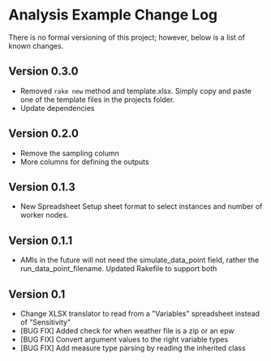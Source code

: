 Analysis Example Change Log
==================================

There is no formal versioning of this project; however, below is a list of known changes.

Version 0.3.0
-------------
* Removed `rake new` method and template.xlsx. Simply copy and paste one of the template files in the projects folder.
* Update dependencies

Version 0.2.0
------------------------
* Remove the sampling column
* More columns for defining the outputs

Version 0.1.3
------------
* New Spreadsheet Setup sheet format to select instances and number of worker nodes.

Version 0.1.1
-----------
* AMIs in the future will not need the simulate_data_point field, rather the run_data_point_filename. Updated Rakefile to support both

Version 0.1
-------------
* Change XLSX translator to read from a "Variables" spreadsheet instead of "Sensitivity"
* [BUG FIX] Added check for when weather file is a zip or an epw
* [BUG FIX] Convert argument values to the right variable types
* [BUG FIX] Add measure type parsing by reading the inherited class
